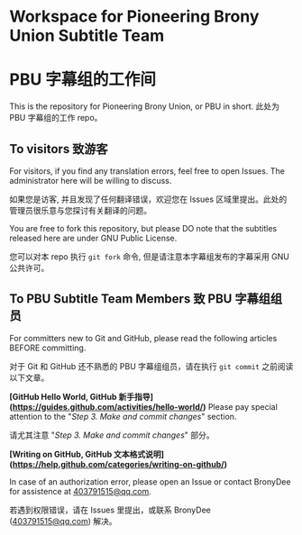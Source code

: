 # Workspace for Pioneering Brony Union Subtitle Team
# PBU 字幕组的工作间

This is the repository for Pioneering Brony Union, or PBU in short.
此处为 PBU 字幕组的工作 repo。

## To visitors 致游客
For visitors, if you find any translation errors, feel free to open Issues. The administrator here will be willing to discuss.

如果您是访客, 并且发现了任何翻译错误，欢迎您在 Issues 区域里提出。此处的管理员很乐意与您探讨有关翻译的问题。

You are free to fork this repository, but please DO note that the subtitles released here are under GNU Public License.

您可以对本 repo 执行 `git fork` 命令, 但是请注意本字幕组发布的字幕采用 GNU 公共许可。


## To PBU Subtitle Team Members 致 PBU 字幕组组员
For committers new to Git and GitHub, please read the following articles BEFORE committing.

对于 Git 和 GitHub 还不熟悉的 PBU 字幕组组员，请在执行 `git commit` 之前阅读以下文章。


**[GitHub Hello World, GitHub 新手指导] (https://guides.github.com/activities/hello-world/)**
Please pay special attention to the "*Step 3. Make and commit changes*" section.

请尤其注意 "*Step 3. Make and commit changes*" 部分。


**[Writing on GitHub, GitHub 文本格式说明] (https://help.github.com/categories/writing-on-github/)**

In case of an authorization error, please open an Issue or contact BronyDee for assistence at 403791515@qq.com.

若遇到权限错误，请在 Issues 里提出，或联系 BronyDee (403791515@qq.com) 解决。
